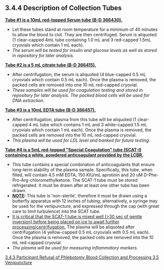 ## 3.4.4 Description of Collection Tubes

**<u>Tube #1 is a 10mL red-topped Serum tube (B-D 366430).</u>**

* Let these tubes stand at room temperature for a minimum of 40 minutes to allow the blood to clot. They are then centrifuged. Serum is aliquoted (1 clear-capped 4mL tube containing 1.0 mL and 3 red-capped 1.5mL cryovials which contain 1 mL each).
* _The serum will be tested for insulin and glucose levels as well as stored in repository for later analysis._

**<u>Tube #2 is a 5 mL  citrate  tube (B-D  366415).</u>**

* After centrifugation, the serum is aliquoted (4 blue-capped 0.5 mL cryovials which contain 0.5 mL each). Once the plasma is removed, the packed cells are removed into one 10 mL red-capped cryovial.
* _These samples will be used for coagulation testing and stored in repository for later analysis. The packed blood cells will be used for DNA extraction._

**<u>Tube #3 is a 10mL EDTA tube (B-D 366457).</u>**

* After centrifugation, plasma from this tube will be aliquoted (1 clear-capped 4 mL tube which contains 1 mL and 3 white-capped 1.5 mL cryovials which contain 1 mL each). Once the plasma is removed, the packed cells are removed into the 10 mL red-capped cryovial.
* _This plasma will be used for LDL level and banked for future testing._

**<u>Tube #4 is a 5mL red-topped "Special Coagulation" tube (SCAT-I) containing a white, powdered anticoagulant provided by the LCBR.</u>**

* This tube contains a special combination of anticoagulants that ensure long-term stability of the plasma sample.  Specifically, this tube, when filled, will contain 4.5 mM EDTA, 150 KIU/mL aprotinin and 20 uM D-Phe-Pro-Arg-chloromethylketone.  The SCAT-1 tube must be stored refrigerated. It must be drawn after at least one other tube has been drawn.
* **<u>NOTE</u>:** This tube is 'non-sterile', therefore it must be drawn using a butterfly apparatus with 12 inches of tubing; alternatively, a syringe may be used for the venipuncture, and expressed through the cap (with great care to limit turbulence) into the SCAT tube.
* <u>It is critical that the SCAT-1 tube is mixed well (>30 sec of gentle inversion) before being placed on ice to await further processing/centrifugation.</u>  The plasma will be aliquoted after centrifugation (4 yellow-capped 0.5 mL cryovials with 0.5 mL each).  Once the plasma is removed, the packed cells are removed into the 10 mL red-capped cryovial.
* _The plasma will be used for measuring inflammatory markers._


<div class="center">
<div class="btn-group">
  <a href=":pages_path:/manuals/blood-collection-processing/3-04-03-ppt-refusal.md" class="btn btn-default">
    <span class="glyphicon glyphicon-chevron-left"></span>
    3.4.3 Participant Refusal of Phlebotomy
  </a>

  <a href=":pages_path:/manuals/blood-collection-processing" class="btn btn-default">
    <span class="glyphicon glyphicon-chevron-up"></span>
    Blood Collection and Processing
  </a>

  <a href=":pages_path:/manuals/blood-collection-processing/3-05-01-01-ppt-preparation.md" class="btn btn-success">
    3.5 Venipuncture
    <span class="glyphicon glyphicon-chevron-right"></span>
  </a>
</div>
</div>
